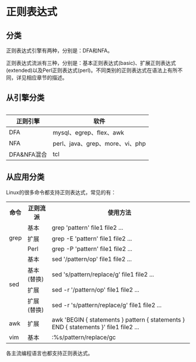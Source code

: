 # 正则表达式

## 分类

正则表达式引擎有两种，分别是：DFA和NFA。

正则表达式流派有三种，分别是：基本正则表达式(basic)、扩展正则表达式(extended)以及Perl正则表达式(perl)。不同类别的正则表达式在语法上有所不同，详见相应章节的描述。


## 从引擎分类

###### 

|正则引擎         |软件                          |
|------------|---------------------------------|
|DFA         |mysql、egrep、flex、awk           |
|NFA         |perl、java、grep、more、vi、php    |
|DFA&NFA混合  |tcl                              |


## 从应用分类

Linux的很多命令都支持正则表达式，常见的有：

<table>
    <tr>
        <th>命令</th>
        <th>正则流派</th>
        <th>使用方法</th>
    </tr>
    <tr>
        <td rowspan="3">grep</td>
        <td>基本</td>
        <td>grep 'pattern' file1 file2 ...</td>
    </tr>
    <tr>
        <td>扩展</td>
        <td>grep -E 'pattern' file1 file2 ...</td>
    </tr>
    <tr>
        <td>Perl</td>
        <td>grep -P 'pattern' file1 file2 ...</td>
    </tr>
    <tr>
        <td rowspan="4">sed</td>
        <td>基本</td>
        <td>sed '/pattern/op' file1 file2 ...</td>
    </tr>
    <tr>
        <td>基本(替换)</td>
        <td>sed 's/pattern/replace/g' file1 file2 ...</td>
    </tr>
    <tr>
        <td>扩展</td>
        <td>sed -r '/pattern/op' file1 file2 ...</td>
    </tr>
    <tr>
        <td>扩展(替换)</td>
        <td>sed -r 's/pattern/replace/g' file1 file2 ...</td>
    </tr>
    <tr>
        <td>awk</td>
        <td>扩展</td>
        <td>awk 'BEGIN { statements } pattern { statements } END { statements }' file1 file2 ...</td>
    </tr>
    <tr>
        <td>vim</td>
        <td>基本</td>
        <td>:%s/pattern/replace/gc</td>
    </tr>
</table>
 
各主流编程语言也都支持正则表达式。
